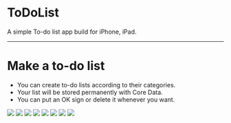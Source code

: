 # ToDoList

A simple To-do list app build for iPhone, iPad.

---

# Make a to-do list

- You can create to-do lists according to their categories.
- Your list will be stored permanently with Core Data.
- You can put an OK sign or delete it whenever you want.


![](https://user-images.githubusercontent.com/65500826/151014152-d7d83260-f958-4c4f-87a5-f99530cdaee1.png)
![](https://user-images.githubusercontent.com/65500826/151014209-f9ef4754-cfc8-4ce3-af4e-ad273cee9dd7.png)
![](https://user-images.githubusercontent.com/65500826/151014270-e62ab65a-5c1c-4e12-8958-7f34f78117ff.png)
![](https://user-images.githubusercontent.com/65500826/151014332-b289336a-9f4f-44f6-8ce4-9069fd07a1e5.png)
![](https://user-images.githubusercontent.com/65500826/151014390-b7f51606-35ea-41c0-87b5-a545a87acd60.png)
![](https://user-images.githubusercontent.com/65500826/151014459-57bcb747-e5ca-454f-9803-d11205cd6cfa.png)
![](https://user-images.githubusercontent.com/65500826/151014499-8e51bda2-6356-46b8-9934-30d85740ff62.png)
![](https://user-images.githubusercontent.com/65500826/151014561-a1c9c19a-1e39-4849-b433-f42d20ebc152.png)
